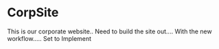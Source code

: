 # CorpSite

This is our corporate website..
Need to build the site out....
With the new workflow.....
Set to Implement


